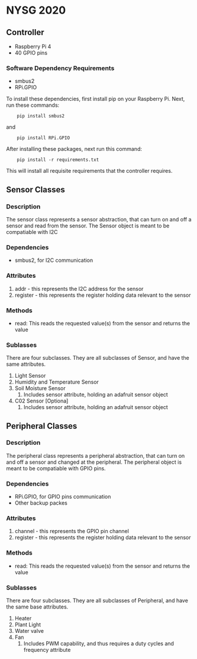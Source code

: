 # NYSG 2020

## Controller

- Raspberry Pi 4
- 40 GPIO pins

### Software Dependency Requirements

- smbus2
- RPi.GPIO

To install these dependencies, first install pip on your Raspberry Pi.
Next, run these commands:
```{bash}
    pip install smbus2
```
and 
```{bash}
    pip install RPi.GPIO
```

After installing these packages, next run this command:
```{bash}
    pip install -r requirements.txt
```
This will install all requisite requirements that the controller requires.

## Sensor Classes

### Description

The sensor class represents a sensor abstraction, that can turn on and off a sensor
and read from the sensor. The Sensor object is meant to be compatiable with I2C

### Dependencies

- smbus2, for I2C communication

### Attributes

1. addr - this represents the I2C address for the sensor
2. register - this represents the register holding data relevant to the sensor

### Methods

- read: This reads the requested value(s) from the sensor and returns the value

### Sublasses

There are four subclasses. They are all subclasses of Sensor, and have the same
attributes. 
1. Light Sensor
2. Humidity and Temperature Sensor
3. Soil Moisture Sensor
   1. Includes sensor attribute, holding an adafruit sensor object
4. C02 Sensor [Optiona]
   1. Includes sensor attribute, holding an adafruit sensor object

## Peripheral Classes

### Description

The peripheral class represents a peripheral abstraction, that can turn on and off a sensor
and changed at the peripheral. The peripheral object is meant to be compatiable with GPIO pins.

### Dependencies

- RPi.GPIO, for GPIO pins communication
- Other backup packes

### Attributes

1. channel - this represents the GPIO pin channel
2. register - this represents the register holding data relevant to the sensor

### Methods

- read: This reads the requested value(s) from the sensor and returns the value

### Sublasses

There are four subclasses. They are all subclasses of Peripheral, and have the same base
attributes. 
1. Heater
2. Plant Light
3. Water valve
4. Fan
   1. Includes PWM capability, and thus requires a duty cycles and frequency attribute





